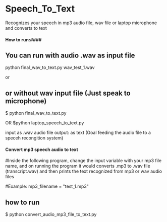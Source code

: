 # Speech_To_Text
Recognizes your speech in mp3 audio file, wav file or laptop microphone and converts to text 


#### How to run:####

## You can run with audio .wav as input file 
python final_wav_to_text.py wav_test_1.wav 

or 
## or without wav input file (Just speak to microphone)
$ python final_wav_to_text.py 

OR 
$python laptop_speech_to_text.py

input as .wav audio file
output: as text
(Goal feeding the audio file to a speceh recongition system)




#### Convert mp3 speech audio to text ########

#Inside the following program, change the input variable with your mp3 file name, and on running the program it would converts .mp3 to .wav file (transcript.wav) and then prints the text recognized from mp3 or wav audio files 

#Example: mp3_filename = "test_1.mp3"

## how to run
$ python convert_audio_mp3_file_to_text.py


